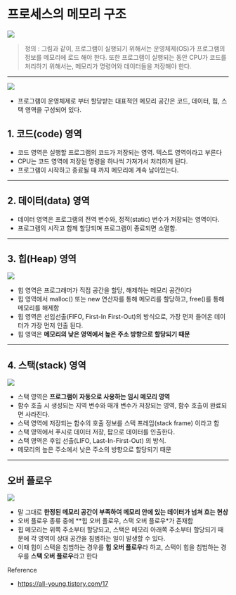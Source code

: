 # 프로세스의 메모리 구조

![](https://img1.daumcdn.net/thumb/R1280x0/?scode=mtistory2&fname=https%3A%2F%2Fblog.kakaocdn.net%2Fdna%2Fcf4DNz%2FbtqHR6kJkJL%2FAAAAAAAAAAAAAAAAAAAAAPgn74pGAniIJsLb208yoR7tGuRtJqWcNqHvIJ8fBEqo%2Fimg.png%3Fcredential%3DyqXZFxpELC7KVnFOS48ylbz2pIh7yKj8%26expires%3D1756652399%26allow_ip%3D%26allow_referer%3D%26signature%3DOdTAd0zg8PQFuxa%252FI3DJFYhrANY%253D)

> 정의 : 그림과 같이, 프로그램이 실행되기 위해서는 운영체제(OS)가 프로그램의 정보를 메모리에 로드 해야 한다.
또한 프로그램이 실행되는 동안 CPU가 코드를 처리하기 위해서는, 메모리가 명령어와 데이터들을 저장해야 한다.

---
![](https://img1.daumcdn.net/thumb/R1280x0/?scode=mtistory2&fname=https%3A%2F%2Fblog.kakaocdn.net%2Fdna%2FbSd1lI%2FbtqH2dJqR3X%2FAAAAAAAAAAAAAAAAAAAAAIETqbeF4kvegXJUawvSxB9Gr5aV9x3ZSixaEn3MeEKW%2Fimg.png%3Fcredential%3DyqXZFxpELC7KVnFOS48ylbz2pIh7yKj8%26expires%3D1756652399%26allow_ip%3D%26allow_referer%3D%26signature%3DVgiPpXgfPxx60rKuWuQbVhMw1vg%253D)

- 프로그램이 운영체제로 부터 할당받는 대표적인 메모리 공간은 코드, 데이터, 힙, 스택 영역을 구성되어 있다.

## 1. 코드(code) 영역

- 코드 영역은 실행할 프로그램의 코드가 저장되는 영역. 텍스트 영역이라고 부른다
- CPU는 코드 영역에 저장된 명령을 하나씩 가져가서 처리하게 된다.
- 프로그램이 시작하고 종료될 때 까지 메모리에 계속 남아있는다.

---

## 2. 데이터(data) 영역

- 데이터 영역은 프로그램의 전역 변수와, 정적(static) 변수가 저장되는 영역이다.
- 프로그램의 시작고 함께 할당되며 프로그램이 종료되면 소멸함.

---
## 3. 힙(Heap) 영역
![](https://img1.daumcdn.net/thumb/R1280x0/?scode=mtistory2&fname=https%3A%2F%2Fblog.kakaocdn.net%2Fdna%2Fbvm3fx%2FbtqHYIQTKk6%2FAAAAAAAAAAAAAAAAAAAAAOjTjdNqnRRv7kYLhFb5urlerX9jLtliHXZWaUJoOe-n%2Fimg.png%3Fcredential%3DyqXZFxpELC7KVnFOS48ylbz2pIh7yKj8%26expires%3D1756652399%26allow_ip%3D%26allow_referer%3D%26signature%3Daq1hElVPWo%252FO6f1%252B%252BIQJkF6oC4Y%253D)

- 힙 영역은 프로그래머가 직접 공간을 할당, 해제하는 메모리 공간이다
- 힙 영역에서 malloc() 또는 new 연산자를 통해 메모리를 할당하고, free()를 통해 메모리를 해제함
- 힙 영역은 선입선출(FIFO, First-In First-Out)의 방식으로, 가장 먼저 들어온 데이터가 가장 먼저 인출 된다.
- 힙 영역은 **메모리의 낮은 영역에서 높은 주소 방향으로 할당되기 때문**

---
## 4. 스택(stack) 영역
![](https://img1.daumcdn.net/thumb/R1280x0/?scode=mtistory2&fname=https%3A%2F%2Fblog.kakaocdn.net%2Fdna%2Fbvm3fx%2FbtqHYIQTKk6%2FAAAAAAAAAAAAAAAAAAAAAOjTjdNqnRRv7kYLhFb5urlerX9jLtliHXZWaUJoOe-n%2Fimg.png%3Fcredential%3DyqXZFxpELC7KVnFOS48ylbz2pIh7yKj8%26expires%3D1756652399%26allow_ip%3D%26allow_referer%3D%26signature%3Daq1hElVPWo%252FO6f1%252B%252BIQJkF6oC4Y%253D)

- 스택 영역은 **프로그램이 자동으로 사용하는 임시 메모리 영역**
- 함수 호출 시 생성되는 지역 변수와 매개 변수가 저장되는 영역, 함수 호출이 완료되면 사라진다.
- 스택 영역에 저장되는 함수의 호출 정보를 스택 프레임(stack frame) 이라고 함
- 스택 영역에서 푸시로 데이터 저장, 팝으로 데이터를 인출한다.
- 스택 영역은 후입 선출(LIFO, Last-In-First-Out) 의 방식.
- 메모리의 높은 주소에서 낮은 주소의 방향으로 할당되기 때문

---
## 오버 플로우

![](https://img1.daumcdn.net/thumb/R1280x0/?scode=mtistory2&fname=https%3A%2F%2Fblog.kakaocdn.net%2Fdna%2FrBPSx%2FbtqHR6LRgIz%2FAAAAAAAAAAAAAAAAAAAAAB0Z2JKSx-39_70RoZFEXJ0iq7dbaHu2Gf28axOT0oMH%2Fimg.png%3Fcredential%3DyqXZFxpELC7KVnFOS48ylbz2pIh7yKj8%26expires%3D1756652399%26allow_ip%3D%26allow_referer%3D%26signature%3DG0MwD5iB5wxW%252FCzfnx30wK7iG9k%253D)

- 말 그대로 **한정된 메모리 공간이 부족하여 메모리 안에 있는 데이터가 넘쳐 흐는 현상**
- 오버 플로우 종류 중에 **힙 오버 플로우, 스택 오버 플로우*가 존재함
- 힙 메모리는 위쪽 주소부터 할당되고, 스택은 메모리 아래쪽 주소부터 할당되기 때문에 각 영역이 상대 공간을  침범하는 일이 발생할 수 있다.
- 이때 힙이 스택을 침범하는 경우를 **힙 오버 플로우**라 하고, 스택이 힙을 침범하는 경우를 **스택 오버 플로우**라고 한다


Reference 
- https://all-young.tistory.com/17